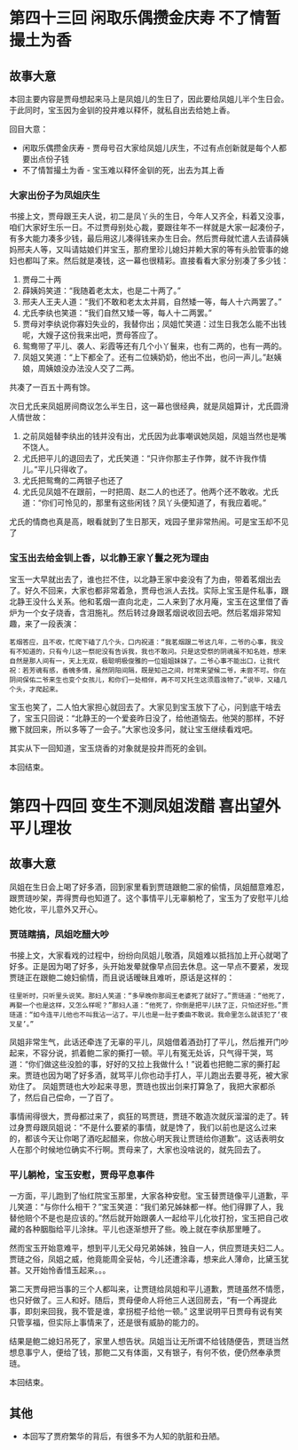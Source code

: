 # 第四十三回 闲取乐偶攒金庆寿 不了情暂撮土为香

## 故事大意

本回主要内容是贾母想起来马上是凤姐儿的生日了，因此要给凤姐儿半个生日会。于此同时，宝玉因为金钏的投井难以释怀，就私自出去给她上香。

回目大意：

* 闲取乐偶攒金庆寿 - 贾母号召大家给凤姐儿庆生，不过有点创新就是每个人都要出点份子钱
* 不了情暂撮土为香 - 宝玉难以释怀金钏的死，出去为其上香

### 大家出份子为凤姐庆生

书接上文，贾母跟王夫人说，初二是凤丫头的生日，今年人又齐全，料着又没事，咱们大家好生乐一日。不过贾母别处心裁，要跟往年不一样就是大家一起凑份子，有多大能力凑多少钱，最后用这儿凑得钱来办生日会。然后贾母就忙遣人去请薛姨妈邢夫人等，又叫请姑娘们并宝玉，那府里珍儿媳妇并赖大家的等有头脸管事的媳妇也都叫了来。然后就是凑钱，这一幕也很精彩。直接看看大家分别凑了多少钱：

1. 贾母二十两
2. 薛姨妈笑道：“我随着老太太，也是二十两了。”
3. 邢夫人王夫人道：“我们不敢和老太太并肩，自然矮一等，每人十六两罢了。”
4. 尤氏李纨也笑道：“我们自然又矮一等，每人十二两罢。”
5. 贾母对李纨说你寡妇失业的，我替你出；凤姐忙笑道：过生日我怎么能不出钱呢，大嫂子这份我来出吧，贾母答应了。
6. 鸳鸯带了平儿、袭人、彩霞等还有几个小丫鬟来，也有二两的，也有一两的。
7. 凤姐又笑道：“上下都全了。还有二位姨奶奶，他出不出，也问一声儿。”赵姨娘，周姨娘没办法没人交了二两。

共凑了一百五十两有馀。

次日尤氏来凤姐房间商议怎么半生日，这一幕也很经典，就是凤姐算计，尤氏圆滑人情世故：

1. 之前凤姐替李纨出的钱并没有出，尤氏因为此事嘲讽她凤姐，凤姐当然也是嘴不饶人。
2. 尤氏把平儿的退回去了，尤氏笑道：“只许你那主子作弊，就不许我作情儿。”平儿只得收了。
3. 尤氏把鸳鸯的二两银子也还了
4. 尤氏见凤姐不在跟前，一时把周、赵二人的也还了。他两个还不敢收。尤氏道：“你们可怜见的，那里有这些闲钱？凤丫头便知道了，有我应着呢。”

尤氏的情商也真是高，眼看就到了生日那天，戏园子里非常热闹。可是宝玉却不见了

### 宝玉出去给金钏上香，以北静王家丫鬟之死为理由

宝玉一大早就出去了，谁也拦不住，以北静王家中妾没有了为由，带着茗烟出去了。好久不回来，大家也都非常着急，贾母也派人去找。实际上宝玉是件私事，跟北静王没什么关系。他和茗烟一直向北走，二人来到了水月庵，宝玉在这里借了香炉为一个女子烧香，含泪施礼。然后转过身跟茗烟说收回去吧。然后茗烟非常知趣，来了一段表演：

```shell
茗烟答应，且不收，忙爬下磕了几个头，口内祝道：“我茗烟跟二爷这几年，二爷的心事，我没有不知道的，只有今儿这一祭祀没有告诉我，我也不敢问。只是这受祭的阴魂虽不知名姓，想来自然是那人间有一，天上无双，极聪明极俊雅的一位姐姐妹妹了。二爷心事不能出口，让我代祝：若芳魂有感，香魄多情，虽然阴阳间隔，既是知己之间，时常来望候二爷，未尝不可。你在阴间保佑二爷来生也变个女孩儿，和你们一处相伴，再不可又托生这须眉浊物了。”说毕，又磕几个头，才爬起来。
```

宝玉也笑了，二人怕大家担心就回去了。大家见到宝玉放下了心，问到底干啥去了，宝玉只回说：“北静王的一个爱妾昨日没了，给他道恼去。他哭的那样，不好撇下就回来，所以多等了一会子。”大家也没多问，就让宝玉继续看戏吧。

其实从下一回知道，宝玉烧香的对象就是投井而死的金钏。

本回结束。

# 第四十四回 变生不测凤姐泼醋 喜出望外平儿理妆

## 故事大意

凤姐在生日会上喝了好多酒，回到家里看到贾琏跟鲍二家的偷情，凤姐醋意难忍，跟贾琏吵架，弄得贾母也知道了。这个事情平儿无辜躺枪了，宝玉为了安慰平儿给她化妆，平儿意外又开心。

### 贾琏瞎搞，凤姐吃醋大吵

书接上文，大家看戏的过程中，纷纷向凤姐儿敬酒，凤姐难以抵挡加上开心就喝了好多。正是因为喝了好多，头开始发晕就像早点回去休息。这一早点不要紧，发现贾琏正在跟鲍二媳妇偷情，而且说话暧昧且难听，原话是这样的：

```shell
往里听时，只听里头说笑。那妇人笑道：“多早晚你那阎王老婆死了就好了。”贾琏道：“他死了，再娶一个也是这样，又怎么样呢？”那妇人道：“他死了，你倒是把平儿扶了正，只怕还好些。”贾琏道：“如今连平儿他也不叫我沾一沾了。平儿也是一肚子委曲不敢说。我命里怎么就该犯了‘夜叉星’。”
```

凤姐非常生气，此话还牵连了无辜的平儿，凤姐借着酒劲打了平儿，然后推开门吵起来，不容分说，抓着鲍二家的撕打一顿。平儿有冤无处诉，只气得干哭，骂道：“你们做这些没脸的事，好好的又拉上我做什么！”说着也把鲍二家的撕打起来。贾琏也因为喝了好多酒，就骂平儿你也动手打人，平儿跑出去要寻死，被大家劝住了。 凤姐贾琏也大吵起来寻思，贾琏也拔出剑来打算急了，我把大家都杀了，然后自己偿命，一了百了。

事情闹得很大，贾母都过来了，疯狂的骂贾琏，贾琏不敢造次就灰溜溜的走了。转过身贾母跟凤姐说：“不是什么要紧的事情，就是馋了，我们以前也是这么过来的，都该今天让你喝了酒吃起醋来，你放心明天我让贾琏给你道歉”。这话表明女人在那个时候地位确实不行啊。贾母来了，大家也没啥说的，就先回去了。

### 平儿躺枪，宝玉安慰，贾母平息事件

一方面，平儿跑到了怡红院宝玉那里，大家各种安慰。宝玉替贾琏像平儿道歉，平儿笑道：“与你什么相干？”宝玉笑道：“我们弟兄姊妹都一样。他们得罪了人，我替他赔个不是也是应该的。”然后就开始跟袭人一起给平儿化妆打扮，宝玉把自己收藏的各种胭脂给平儿涂抹。平儿也逐渐想开了些。晚上就在李纨那里睡了。

然而宝玉开始意难平，想到平儿无父母兄弟姊妹，独自一人，供应贾琏夫妇二人。贾琏之俗，凤姐之威，他竟能周全妥帖，今儿还遭涂毒，想来此人薄命，比黛玉犹甚。又开始怜香惜玉起来。。。

第二天贾母把当事的三个人都叫来，让贾琏给凤姐和平儿道歉，贾琏虽然不情愿，也只好做了。三人和好。随后，贾母便命人将他三人送回房去，“有一个再提此事，即刻来回我，我不管是谁，拿拐棍子给他一顿。” 这里说明平日贾母有说有笑只管享福，但实际上事情来了，还是很有威胁的能力的。

结果是鲍二媳妇吊死了，家里人想告状。凤姐当让无所谓不给钱随便告，贾琏当然想息事宁人，便给了钱，那鲍二又有体面，又有银子，有何不依，便仍然奉承贾琏。

本回结束。

## 其他

* 本回写了贾府繁华的背后，有很多不为人知的肮脏和丑陋。
